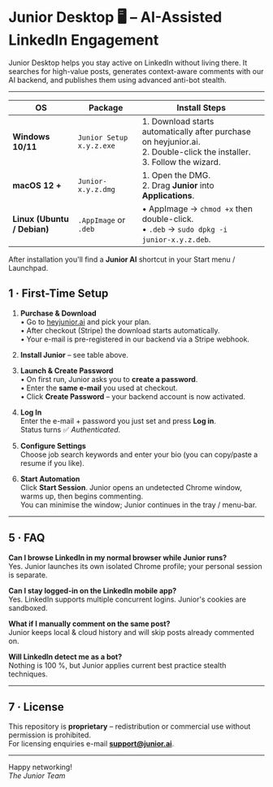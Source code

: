 # Junior Desktop 🖥️ – AI-Assisted LinkedIn Engagement

Junior Desktop helps you stay active on LinkedIn without living there.  It searches for high-value posts, generates context-aware comments with our AI backend, and publishes them using advanced anti-bot stealth.

---
| OS | Package | Install Steps |
|----|---------|--------------|
| **Windows 10/11** | `Junior Setup x.y.z.exe` | 1. Download starts automatically after purchase on heyjunior.ai.<br>2. Double-click the installer.<br>3. Follow the wizard. |
| **macOS 12 +** | `Junior-x.y.z.dmg` | 1. Open the DMG.<br>2. Drag **Junior** into **Applications**. |
| **Linux (Ubuntu / Debian)** | `.AppImage` or `.deb` | • AppImage → `chmod +x` then double-click.<br>• `.deb` → `sudo dpkg -i junior-x.y.z.deb`. |

After installation you'll find a **Junior AI** shortcut in your Start menu / Launchpad.

## 1 · First-Time Setup

1. **Purchase & Download**  
   • Go to [heyjunior.ai](https://heyjunior.ai) and pick your plan.  
   • After checkout (Stripe) the download starts automatically.  
   • Your e-mail is pre-registered in our backend via a Stripe webhook.

2. **Install Junior** – see table above.

3. **Launch & Create Password**  
   • On first run, Junior asks you to **create a password**.  
   • Enter the **same e-mail** you used at checkout.  
   • Click **Create Password** – your backend account is now activated.

4. **Log In**  
   Enter the e-mail + password you just set and press **Log in**.  
   Status turns ✅ *Authenticated*.

5. **Configure Settings**  
   Choose job search keywords and enter your bio (you can copy/paste a resume if you like).

6. **Start Automation**  
   Click **Start Session**. Junior opens an undetected Chrome window, warms up, then begins commenting.  
   You can minimise the window; Junior continues in the tray / menu-bar.


---

## 5 · FAQ

**Can I browse LinkedIn in my normal browser while Junior runs?**  
Yes. Junior launches its own isolated Chrome profile; your personal session is separate.

**Can I stay logged-in on the LinkedIn mobile app?**  
Yes. LinkedIn supports multiple concurrent logins. Junior's cookies are sandboxed.

**What if I manually comment on the same post?**  
Junior keeps local & cloud history and will skip posts already commented on.

**Will LinkedIn detect me as a bot?**  
Nothing is 100 %, but Junior applies current best practice stealth techniques.



---

## 7 · License

This repository is **proprietary** – redistribution or commercial use without permission is prohibited.  
For licensing enquiries e-mail **support@junior.ai**.

---

Happy networking!  
*The Junior Team*
